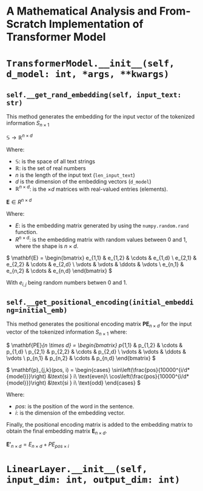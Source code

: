 # A Mathematical Analysis and From-Scratch Implementation of Transformer Model

# `TransformerModel.__init__(self, d_model: int, *args, **kwargs)`

## `self.__get_rand_embedding(self, input_text: str)`

This method generates the embedding for the input vector of the tokenized information $S_{n \times 1}$

$\mathbb{S}\rightarrow\mathbb{R}^{n \times d}$

Where:

- $\mathbb{S}$: is the space of all text strings
- $\mathbb{R}$: is the set of real numbers
- $n$ is the length of the input text (`len_input_text`)
- $d$ is the dimension of the embedding vectors (`d_model`)
- $\mathbb{R}^{n \times d}$: is the ${\times d}$ matrices with real-valued entries (elements).

${\mathbf{E}\in{R^{n \times d}}}$

Where:

- $E$: is the embedding matrix generated by using the `numpy.random.rand` function.
- ${R^{n \times d}}$: is the embedding matrix with random values between 0 and 1, where the shape is $n \times d$.

$
\mathbf{E} =
\begin{bmatrix}
    e_{1,1} & e_{1,2} & \cdots & e_{1,d} \\
    e_{2,1} & e_{2,2} & \cdots & e_{2,d} \\
    \vdots  & \vdots  & \ddots & \vdots  \\
    e_{n,1} & e_{n,2} & \cdots & e_{n,d}
\end{bmatrix}
$

With $e_{i,j}$ being random numbers betwen 0 and 1.

## `self.__get_positional_encoding(initial_embedding=initial_emb)`

This method generates the positional encoding matrix $\mathbf{PE}_{n \times d}$ for the input vector of the tokenized information $S_{n \times 1}$ where:

$
\mathbf{PE}_{n \times d} =
\begin{bmatrix}
    p_{1,1} & p_{1,2} & \cdots & p_{1,d} \\
    p_{2,1} & p_{2,2} & \cdots & p_{2,d} \\
    \vdots  & \vdots  & \ddots & \vdots  \\
    p_{n,1} & p_{n,2} & \cdots & p_{n,d}
\end{bmatrix}
$

$
\mathbf{p}_{j,k}(pos, i) =
\begin{cases}
\sin\left(\frac{pos}{10000^{i/d*{model}}}\right) &\text{si } i\ \text{even}\\
\cos\left(\frac{pos}{10000^{i/d*{model}}}\right) &\text{si } i\ \text{odd}
\end{cases}
$

Where:

- $pos$: is the position of the word in the sentence.
- $i$: is the dimension of the embedding vector.

Finally, the positional encoding matrix is added to the embedding matrix to obtain the final embedding matrix $\mathbf{E}_{n \times d}$.

$\mathbf{E'}_{n \times d}=E_{n \times d} + PE_{pos \times i}$

# `LinearLayer.__init__(self, input_dim: int, output_dim: int)`
